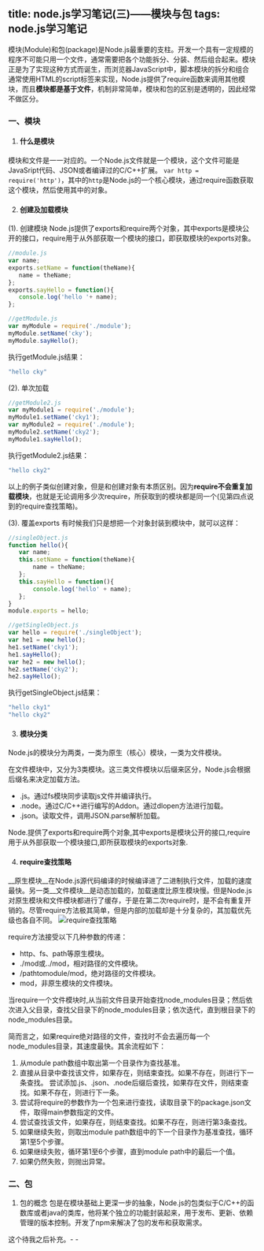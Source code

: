 title: node.js学习笔记(三)——模块与包
tags: node.js学习笔记
---
模块(Module)和包(package)是Node.js最重要的支柱。开发一个具有一定规模的程序不可能只用一个文件，通常需要把各个功能拆分、分装、然后组合起来。模块正是为了实现这种方式而诞生，而浏览器JavaScript中，脚本模块的拆分和组合通常使用HTML的script标签来实现，Node.js提供了require函数来调用其他模块，而且**模块都是基于文件**，机制非常简单，模块和包的区别是透明的，因此经常不做区分。
<!-- more  -->
### 一、模块
1. #### 什么是模块
模块和文件是一一对应的。一个Node.js文件就是一个模块，这个文件可能是JavaSript代码、JSON或者编译过的C/C++扩展。
`var http = require('http')`，其中的`http`是Node.js的一个核心模块，通过require函数获取这个模块，然后使用其中的对象。

2. #### 创建及加载模块
 (1). 创建模块
 Node.js提供了exports和require两个对象，其中exports是模块公开的接口，require用于从外部获取一个模块的接口，即获取模块的exports对象。
 ```javascript
 //module.js
var name;
exports.setName = function(theName){
    name = theName;
};
exports.sayHello = function(){
    console.log('hello '+ name);
};
 ```
 ```javascript
 //getModule.js
var myModule = require('./module');
myModule.setName('cky');
myModule.sayHello();
 ```
 执行getModule.js结果：
```javascript
"hello cky"
```
 (2). 单次加载
  ```javascript
 //getModule2.js
var myModule1 = require('./module');
myModule1.setName('cky1');
var myModule2 = require('./module');
myModule2.setName('cky2');
myModule1.sayHello();
```
 执行getModule2.js结果：
```javascript
"hello cky2"
```
  以上的例子类似创建对象，但是和创建对象有本质区别。因为**require不会重复加载模块**，也就是无论调用多少次require，所获取到的模块都是同一个(见第四点说到的require查找策略)。

 (3). 覆盖exports
 有时候我们只是想把一个对象封装到模块中，就可以这样：
 ```javascript
 //singleObject.js
function hello(){
    var name;
    this.setName = function(theName){
        name = theName;
    };
    this.sayHello = function(){
        console.log('hello' + name);
    };
}
module.exports = hello;
 ```
 ```javascript
 //getSingleObject.js
var hello = require('./singleObject');
var he1 = new hello();
he1.setName('cky1');
he1.sayHello();
var he2 = new hello();
he2.setName('cky2');
he2.sayHello();
 ```
 执行getSingleObject.js结果：
```javascript
"hello cky1"
"hello cky2"
```

3. #### 模块分类
 Node.js的模块分为两类，一类为原生（核心）模块，一类为文件模块。

 在文件模块中，又分为3类模块。这三类文件模块以后缀来区分，Node.js会根据后缀名来决定加载方法。

 - .js。通过fs模块同步读取js文件并编译执行。
 - .node。通过C/C++进行编写的Addon。通过dlopen方法进行加载。
 - .json。读取文件，调用JSON.parse解析加载。

 Node.提供了exports和require两个对象,其中exports是模块公开的接口,require用于从外部获取一个模块接口,即所获取模块的exports对象.

4. #### require查找策略
 __原生模块__在Node.js源代码编译的时候编译进了二进制执行文件，加载的速度最快。另一类__文件模块__是动态加载的，加载速度比原生模块慢。但是Node.js对原生模块和文件模块都进行了缓存，于是在第二次require时，是不会有重复开销的。尽管require方法极其简单，但是内部的加载却是十分复杂的，其加载优先级也各自不同。
 ![require查找策略](http://i12.tietuku.com/c914066941701bb7.jpg)

 require方法接受以下几种参数的传递：

 - http、fs、path等原生模块。
 - ./mod或../mod，相对路径的文件模块。
 - /pathtomodule/mod，绝对路径的文件模块。
 - mod，非原生模块的文件模块。

 当require一个文件模块时,从当前文件目录开始查找node_modules目录；然后依次进入父目录，查找父目录下的node_modules目录；依次迭代，直到根目录下的node_modules目录。

 简而言之，如果require绝对路径的文件，查找时不会去遍历每一个node_modules目录，其速度最快。其余流程如下：

 1. 从module path数组中取出第一个目录作为查找基准。
 2. 直接从目录中查找该文件，如果存在，则结束查找。如果不存在，则进行下一条查找。
尝试添加.js、.json、.node后缀后查找，如果存在文件，则结束查找。如果不存在，则进行下一条。
 3. 尝试将require的参数作为一个包来进行查找，读取目录下的package.json文件，取得main参数指定的文件。
 4. 尝试查找该文件，如果存在，则结束查找。如果不存在，则进行第3条查找。
 5. 如果继续失败，则取出module path数组中的下一个目录作为基准查找，循环第1至5个步骤。
 6. 如果继续失败，循环第1至6个步骤，直到module path中的最后一个值。
 7. 如果仍然失败，则抛出异常。

### 二、包
1. 包的概念
    包是在模块基础上更深一步的抽象，Node.js的包类似于C/C++的函数库或者java的类库，他将某个独立的功能封装起来，用于发布、更新、依赖管理的版本控制。开发了npm来解决了包的发布和获取需求。

这个待我之后补充。- -